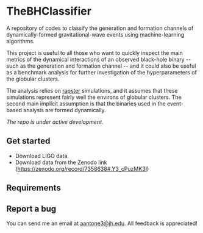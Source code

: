# TheBHClassifier

A repository of codes to classify the generation and formation channels of dynamically-formed gravitational-wave events using machine-learning algorithms.


This project is useful to all those who want to quickly inspect the main metrics of the dynamical interactions of an observed black-hole binary -- such as the generation and formation channel -- and it could also be useful as a benchmark analysis for further investigation of the hyperparameters of the globular clusters.

The analysis relies on [rapster](https://github.com/Kkritos/Rapster) simulations, and it assumes that these simulations represent fairly well the environs of globular clusters. The second main implicit assumption is that the binaries used in the event-based analysis are formed dynamically.

*The repo is under active development.*


## Get started

- Download LIGO data.
- Download data from the Zenodo link (https://zenodo.org/record/7358638#.Y3_cPuzMK3I)


## Requirements


## Report a bug

You can send me an email at aantone3@jh.edu. All feedback is appreciated!
